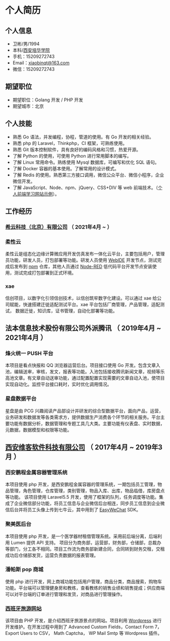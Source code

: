 # 个人简历


## 个人信息

+ 卫彬/男/1994
+ 本科/[西安培华学院](https://www.peihua.cn/)
+ 手机：15209272743
+ Email：[xiaobinqt@163.com](mailto:xiaobinqt@163.com)
+ 微信：15209272743

## 期望职位

+ 期望职位：Golang 开发 / PHP 开发
+ 期望城市：北京

## 个人技能

+ 熟悉 Go 语法，并发编程，协程，管道的使用。有 Go 开发的相关经验。
+ 熟悉 php 的 Laravel，Thinkphp，CI 框架，可熟练使用。
+ 熟悉 Git 版本控制软件，具有良好的编码风格和习惯，热爱开源。
+ 了解 Python 的使用，可使用 Python 进行常用脚本的编写。
+ 了解 Linux 常用命令。熟练使用 Mysql 数据库，可编写和优化 SQL 语句。
+ 了解 Docker 容器的基本使用。了解常用的设计模式。
+ 了解 Redis 的使用。熟悉第三方接口调用，微信公众平台、微信小程序，企业微信开发。
+ 了解 JavaScript、Node、npm、jQuery、CSS+DIV 等 web 前端技术。（[个人前端学习网站示例](https://html.dev.xiaobinqt.cn)）。

## 工作经历

### [希云科技（北京）有限公司](https://xiicloud.mysxl.cn/) （ 2021年4月 ~  ）

### 柔性云

柔性云是组态化边缘计算微应用开发仿真发布一体化云平台，主要包括用户，管理员功能，研发人员，打包部署等功能。研发人员使用 [WebIDE](https://github.com/coder/code-server) 开发节点，测试完成后发布到 [npm](https://github.com/verdaccio/verdaccio) 仓库，其他人员通过 [Node-RED](https://github.com/node-red) 低代码平台开发节点安装使用，测试完成打包部署到正式环境。

### xae

信创项目，以数字化引领信创技术，以信创筑牢数字化建设。可以通过 xae 给公司赋能，快速搭建迁徙适配测试平台。xae 平台包括厂商管理，产品管理，适配测试， 数据迁徙，知识库，证书管理，自动化部署等功能。

## 法本信息技术股份有限公司外派腾讯 （ 2019年4月 ~ 2021年4月 ）

### 烽火统一 PUSH 平台

本项目是看点快报和 QQ 浏览器运营后台。项目接口使用 Go 开发。包含文章入池，编辑送审，审核，发文，报表等功能。入池包括接收腾讯新闻文章，视频等乐高池文章。有文章自动送审功能，通过配置配置实现需要的文章自动入池，使项目实现自动化。监控平台接口耗时，实时优化调用情况。

### 星盘数据平台

星盘是由 PCG 兴趣阅读产品部设计并研发的综合型数据平台，面向产品，运营，业务研发和数据发等各类需求方，提供数据生产消费各个环节的相关服务。平台主要功能有数据分析，数据管理和专题工具几大类。主要功能有仪表盘、实时数据，元数据，数据模型和权限等功能。

## [西安维客软件科技有限公司](https://www.victtech.com/) （ 2017年4月 ~ 2019年3月 ）

### 西安鹏程金属容器管理系统

本项目使用 php 开发，是西安鹏程金属容器的管理系统，一期包括员工管理，物品管理，角色管理，仓库管理，类别管理，物品入库、出库，物品临借，库房盘点等功能。 该项目使用 Laravel5.5 开发，使用了框架的队列，任务调度等功能。集成了企业微信部分功能，将员工信息与企业微信后台相连，同步员工信息到企业微信后台并将员工头像上传到七牛云，其中用到了 [EasyWeChat](https://easywechat.com) SDK。

### 聚美医后台

本项目使用 php 开发，是一个医学器材租借管理系统。采用前后端分离，后端利用 Lumen 提供 API 支持。 项目分为商务部，运营部，财务部，仓储部，总裁办等部门，分工各不相同。项目工作流为商务部新建合同，合同转到财务交租，交租成功后仓储部发货，运营负责数据的报表管理。

### 潘帕斯 pop 商城

使用 php 进行开发，网上商城功能包括用户管理，商品分类，商品搜索，购物车功能。平台端可以管理健身房和教练，查看教练的销售业绩和销售提成；供应商端可以对平台端的订单进行管理和发货，对商品进行管理操作。

### [西班牙旅游网站](http://aragontourism.cn)

该项目由 PHP 开发，是介绍西班牙旅游景点的网站。项目利用 [Wordpress](https://wordpress.com) 进行开发维护。在开发过程中用到了 Advanced Custom Fields，Contact Form 7， Export Users to CSV， Math Captcha， WP Mail Smtp 等 Wordpress 插件。



